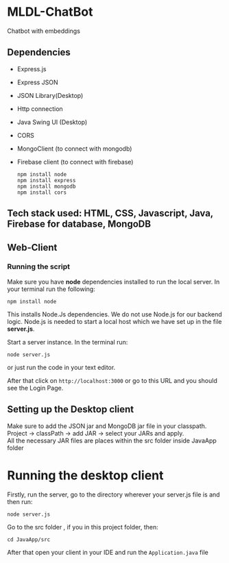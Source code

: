 # MLDL-ChatBot
Chatbot with embeddings
## Dependencies

- Express.js
- Express JSON
- JSON Library(Desktop)
- Http connection
- Java Swing UI (Desktop)
- CORS
- MongoClient (to connect with mongodb)
- Firebase client (to connect with firebase)

  ```
  npm install node
  npm install express
  npm install mongodb
  npm install cors
  
  ```
## Tech stack used: HTML, CSS, Javascript, Java,  Firebase for database, MongoDB  

## Web-Client
### Running the script  

Make sure you have **node** dependencies installed to run the local server. In  your terminal run the following:  

```
npm install node
```

This installs Node.Js dependencies. We do not use Node.js for our backend logic. Node.js is needed to start a local host which we have set up in the file **server.js**.  

Start a server instance. In the terminal run:

```
node server.js
```
or just run the code in your text editor.  

After that click on `http://localhost:3000` or go to this URL and you should see the Login Page.  



## Setting up the Desktop client

Make sure to add the JSON jar and MongoDB jar file in your classpath. Project -> classPath -> add JAR -> select your JARs and apply.  
All the necessary JAR files are places within the src folder inside JavaApp folder


# Running the desktop client 

Firstly, run the server, go to the directory wherever your server.js file is and then run:  
```
node server.js
```

Go to the src folder , if you in this project folder, then:
```
cd JavaApp/src
```

After that open your client in your IDE and run the `Application.java` file




